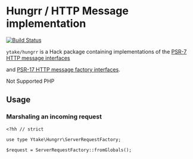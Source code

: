 # Hungrr / HTTP Message implementation

[![Build Status](https://travis-ci.org/ytake/hhttp.svg?branch=master)](https://travis-ci.org/ytake/hhttp)

`ytake/hungrr` is a Hack package containing implementations of the
[PSR-7 HTTP message interfaces](https://github.com/php-fig/fig-standards/blob/master/accepted/PSR-7-http-message.md)

and [PSR-17 HTTP message factory interfaces](https://www.php-fig.org/psr/psr-17).

Not Supported PHP

## Usage

### Marshaling an incoming request

```hack
<?hh // strict

use type Ytake\Hungrr\ServerRequestFactory;

$request = ServerRequestFactory::fromGlobals();
```
